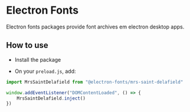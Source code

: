 # Electron Fonts

Electron fonts packages provide font archives em electron desktop apps.

## How to use

* Install the package

* On your `preload.js`, add:

```ts
import MrsSaintDelafield from "@electron-fonts/mrs-saint-delafield"

window.addEventListener("DOMContentLoaded", () => {
    MrsSaintDelafield.inject()
})
```